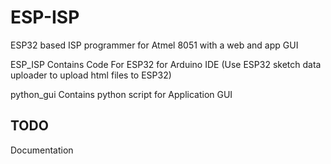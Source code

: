 # ESP-ISP
ESP32 based ISP programmer for Atmel 8051 with a web and app GUI

ESP_ISP Contains Code For ESP32 for Arduino IDE (Use ESP32 sketch data uploader to upload html files to ESP32)


python_gui Contains python script for Application GUI

TODO
-------
Documentation
